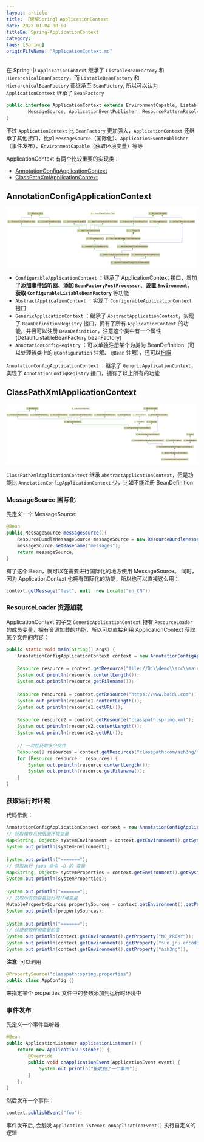 ```yaml
---
layout: article  
title: 【理解Spring】ApplicationContext
date: 2022-01-04 00:00
titleEn: Spring-ApplicationContext
category:  
tags: [Spring]
originFileName: "ApplicationContext.md"
---
```



在 Spring 中 `ApplicationContext` 继承了 `ListableBeanFactory` 和 `HierarchicalBeanFactory`，而 `ListableBeanFactory` 和 `HierarchicalBeanFactory` 都继承至 `BeanFactory`, 所以可以认为 `ApplicationContext` 继承了 `BeanFactory`
```java
public interface ApplicationContext extends EnvironmentCapable, ListableBeanFactory, HierarchicalBeanFactory,
        MessageSource, ApplicationEventPublisher, ResourcePatternResolver {
}
```
不过 `ApplicationContext` 比 `BeanFactory` 更加强大，`ApplicationContext` 还继承了其他接口，比如 `MessageSource`（国际化）、`ApplicationEventPublisher`（事件发布），`EnvironmentCapable`（获取环境变量）等等

ApplicationContext 有两个比较重要的实现类：
- [AnnotationConfigApplicationContext](#AnnotationConfigApplicationContext)
- [ClassPathXmlApplicationContext](#ClassPathXmlApplicationContext)

## AnnotationConfigApplicationContext
![AnnotationConfigApplicationContext类继承结构](https://github.com/azh3ng/azh3ng.github.io/blob/master/_posts/attachments/AnnotationConfigApplicationContext-hierarchy.png?raw=true)

- `ConfigurableApplicationContext` ：继承了 ApplicationContext 接口，增加了**添加事件监听器**、**添加 `BeanFactoryPostProcessor`**、**设置 `Environment`**，**获取 `ConfigurableListableBeanFactory`** 等功能
- `AbstractApplicationContext` ：实现了 `ConfigurableApplicationContext` 接口
- `GenericApplicationContext` ：继承了 `AbstractApplicationContext`，实现了 `BeanDefinitionRegistry` 接口，拥有了所有 `ApplicationContext` 的功能，并且可以注册 `BeanDefinition`，注意这个类中有一个属性(DefaultListableBeanFactory beanFactory)
- `AnnotationConfigRegistry` ：可以单独注册某个为类为 BeanDefinition（可以处理该类上的 `@Configuration` 注解、 `@Bean` 注解），还可以[扫描](/2022/01/07/Spring-scan.html)

`AnnotationConfigApplicationContext` ：继承了 `GenericApplicationContext`，实现了 `AnnotationConfigRegistry` 接口，拥有了以上所有的功能

## ClassPathXmlApplicationContext
![ClassPathXmlApplicationContext类继承结构](https://github.com/azh3ng/azh3ng.github.io/blob/master/_posts/attachments/ClassPathXmlApplicationContext-hierarchy.png?raw=true)

`ClassPathXmlApplicationContext` 继承 `AbstractApplicationContext`，但是功能比 `AnnotationConfigApplicationContext` 少，比如不能注册 BeanDefinition

### MessageSource 国际化

先定义一个 MessageSource:

```java
@Bean
public MessageSource messageSource(){
    ResourceBundleMessageSource messageSource = new ResourceBundleMessageSource();
    messageSource.setBasename("messages");
    return messageSource;
}
```

有了这个 Bean，就可以在需要进行国际化的地方使用 MessageSource。 同时，因为 ApplicationContext 也拥有国际化的功能，所以也可以直接这么用：

```java
context.getMessage("test", null, new Locale("en_CN"))
```

### ResourceLoader 资源加载

ApplicationContext 的子类 `GenericApplicationContext` 持有 `ResourceLoader` 的成员变量，拥有资源加载的功能，所以可以直接利用 ApplicationContext 获取某个文件的内容：

```java
public static void main(String[] args) {
    AnnotationConfigApplicationContext context = new AnnotationConfigApplicationContext(AppConfig.class);

    Resource resource = context.getResource("file://D:\\demo\\src\\main\\java\\com\\azh3ng\\service\\UserService.java");
    System.out.println(resource.contentLength());
    System.out.println(resource.getFilename());

    Resource resource1 = context.getResource("https://www.baidu.com");
    System.out.println(resource1.contentLength());
    System.out.println(resource1.getURL());

    Resource resource2 = context.getResource("classpath:spring.xml");
    System.out.println(resource2.contentLength());
    System.out.println(resource2.getURL());
    
    // 一次性获取多个文件
    Resource[] resources = context.getResources("classpath:com/azh3ng/*.class");
    for (Resource resource : resources) {
        System.out.println(resource.contentLength());
        System.out.println(resource.getFilename());
    }
}
```

### 获取运行时环境

代码示例：  
```java
AnnotationConfigApplicationContext context = new AnnotationConfigApplicationContext(AppConfig.class);
// 获取操作系统层面环境变量
Map<String, Object> systemEnvironment = context.getEnvironment().getSystemEnvironment();
System.out.println(systemEnvironment);

System.out.println("=======");
// 获取执行 java 命令 -D 的 变量
Map<String, Object> systemProperties = context.getEnvironment().getSystemProperties();
System.out.println(systemProperties);

System.out.println("=======");
// 获取所有的变量运行时环境变量
MutablePropertySources propertySources = context.getEnvironment().getPropertySources();
System.out.println(propertySources);

System.out.println("=======");
// 快捷获取环境变量的值
System.out.println(context.getEnvironment().getProperty("NO_PROXY"));
System.out.println(context.getEnvironment().getProperty("sun.jnu.encoding"));
System.out.println(context.getEnvironment().getProperty("azh3ng"));
```

**注意**: 可以利用

```java
@PropertySource("classpath:spring.properties")
public class AppConfig {}
```

来指定某个 properties 文件中的参数添加到运行时环境中

### 事件发布

先定义一个事件监听器

```java
@Bean
public ApplicationListener applicationListener() {
    return new ApplicationListener() {
        @Override
        public void onApplicationEvent(ApplicationEvent event) {
            System.out.println("接收到了一个事件");
        }
    };
}
```

然后发布一个事件：

```java
context.publishEvent("foo");
```

事件发布后, 会触发 `ApplicationListener`. `onApplicationEvent()` 执行自定义的逻辑
